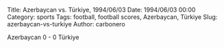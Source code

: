 Title: Azerbaycan vs. Türkiye, 1994/06/03
Date: 1994/06/03 00:00
Category: sports
Tags: football, football scores, Azerbaycan, Türkiye
Slug: azerbaycan-vs-turkiye
Author: carbonero


Azerbaycan 0 - 0 Türkiye
